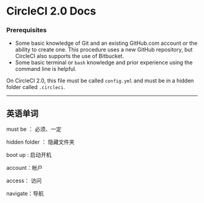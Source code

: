 # CircleCI 2.0 Docs



### Prerequisites

- Some basic knowledge of Git and an existing GitHub.com account or the ability to create one. This procedure uses a new GitHub repository, but CircleCI also supports the use of Bitbucket.
- Some basic terminal or `bash` knowledge and prior experience using the command line is helpful.



On CircleCI 2.0, this file must be called `config.yml` and must be in a hidden folder called `.circleci`.







------------------------------------------

## 英语单词

must be ： 必须、一定

hidden folder ： 隐藏文件夹

boot up :  启动开机

account：帐户

access： 访问

navigate：导航